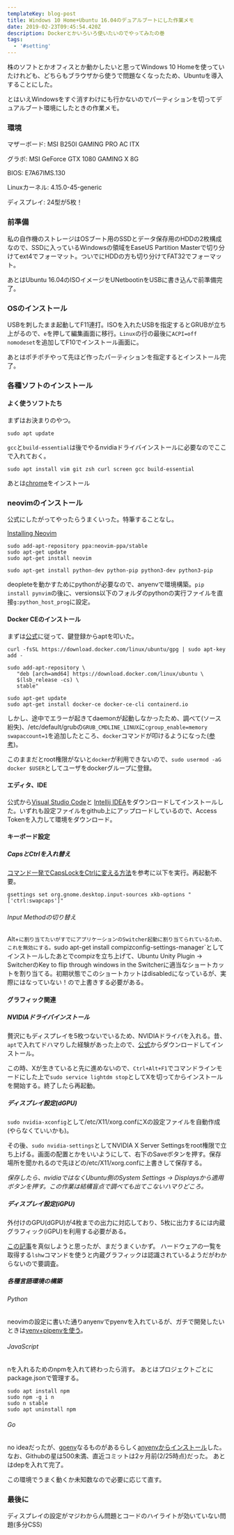 ```yaml
---
templateKey: blog-post
title: Windows 10 Home+Ubuntu 16.04のデュアルブートにした作業メモ
date: 2019-02-23T09:45:54.420Z
description: Dockerとかいろいろ使いたいのでやってみたの巻
tags:
  - '#setting'
---
```

株のソフトとかオフィスとか動かしたいと思ってWindows 10 Homeを使っていたけれども、どちらもブラウザから使うで問題なくなったため、Ubuntuを導入することにした。

とはいえWindowsをすぐ消すわけにも行かないのでパーティションを切ってデュアルブート環境にしたときの作業メモ。

### 環境
マザーボード: MSI B250I GAMING PRO AC ITX

グラボ: MSI GeForce GTX 1080 GAMING X 8G

BIOS: E7A67IMS.130

Linuxカーネル: 4.15.0-45-generic

ディスプレイ: 24型が5枚！

### 前準備
私の自作機のストレージはOSブート用のSSDとデータ保存用のHDDの2枚構成なので、SSDに入っているWindowsの領域をEaseUS Partition Masterで切り分けてext4でフォーマット。ついでにHDDの方も切り分けてFAT32でフォーマット。

あとはUbuntu 16.04のISOイメージをUNetbootinをUSBに書き込んで前準備完了。

### OSのインストール
USBを刺したまま起動してF11連打。ISOを入れたUSBを指定するとGRUBが立ち上がるので、`e`を押して編集画面に移行。`Linux`の行の最後に`ACPI=off nomodeset`を追加してF10でインストール画面に。

あとはポチポチやって先ほど作ったパーティションを指定するとインストール完了。

### 各種ソフトのインストール
#### よく使うソフトたち
まずはお決まりのやつ。
```
sudo apt update
```

`gcc`と`build-essential`は後でやるnvidiaドライバインストールに必要なのでここで入れておく。
```
sudo apt install vim git zsh curl screen gcc build-essential
```

あとは[chrome](https://www.google.com/chrome/?brand=CHBD&gclid=Cj0KCQiA-8PjBRCWARIsADc18TL4rqXX7yuqHOGbdQpDq6qIFyqoWCo3oudPytr7LYABc0WZw25x7CMaArLMEALw_wcB&gclsrc=aw.ds)をインストール

### neovimのインストール
公式にしたがってやったらうまくいった。特筆することなし。

[Installing Neovim](https://github.com/neovim/neovim/wiki/Installing-Neovim)
```
sudo add-apt-repository ppa:neovim-ppa/stable
sudo apt-get update
sudo apt-get install neovim

sudo apt-get install python-dev python-pip python3-dev python3-pip
```

deopleteを動かすためにpythonが必要なので、anyenvで環境構築。`pip install pynvim`の後に、versions以下のフォルダのpythonの実行ファイルを直接`g:python_host_prog`に設定。


#### Docker CEのインストール
まずは[公式](https://docs.docker.com/install/linux/docker-ce/ubuntu/)に従って、鍵登録からaptを叩いた。

```
curl -fsSL https://download.docker.com/linux/ubuntu/gpg | sudo apt-key add -

sudo add-apt-repository \
   "deb [arch=amd64] https://download.docker.com/linux/ubuntu \
   $(lsb_release -cs) \
   stable"

sudo apt-get update
sudo apt-get install docker-ce docker-ce-cli containerd.io
```

しかし、途中でエラーが起きてdaemonが起動しなかったため、調べて(ソース紛失)、/etc/default/grubの`GRUB_CMDLINE_LINUX`に`cgroup_enable=memory swapaccount=1`を追加したところ、`docker`コマンドが叩けるようになった([参考](https://gihyo.jp/admin/serial/01/linux_containers/0003))。

このままだとroot権限がないと`docker`が利用できないので、`sudo usermod -aG docker $USER`としてユーザをdockerグループに登録。

#### エディタ、IDE
公式から[Visual Studio Code](https://code.visualstudio.com/)と
[Intellij IDEA](https://www.jetbrains.com/idea/)をダウンロードしてインストールした。いずれも設定ファイルをgithub上にアップロードしているので、Access Tokenを入力して環境をダウンロード。

#### キーボード設定
##### CapsとCtrlを入れ替え
[コマンド一発でCapsLockをCtrlに変える方法](https://linuxfan.info/capslock-ctrl)を参考に以下を実行。再起動不要。

```
gsettings set org.gnome.desktop.input-sources xkb-options "['ctrl:swapcaps']"
```

###### Input Methodの切り替え
Alt+`に割り当てたいがすでにアプリケーションのSwitcher起動に割り当てられているため、これを無効にする。`sudo apt-get install compizconfig-settings-manager`としてインストールしたあとでcompizを立ち上げて、Ubuntu Unity Plugin -> SwitcherのKey to flip through windows in the Switcherに適当なショートカットを割り当てる。初期状態でこのショートカットはdisabledになっているが、実際にはなっていない！ので上書きする必要がある。


#### グラフィック関連
##### NVIDIAドライバインストール
贅沢にもディスプレイを5枚つないでいるため、NVIDIAドライバを入れる。昔、`apt`で入れてドハマりした経験があった上ので、[公式](https://www.nvidia.co.jp/Download/index.aspx?lang=jp)からダウンロードしてインストール。

この時、Xが生きていると先に進めないので、`Ctrl+Alt+F1`でコマンドラインモードにした上で`sudo service lightdm stop`としてXを切ってからインストールを開始する。終了したら再起動。

##### ディスプレイ設定(dGPU)
`sudo nvidia-xconfig`として/etc/X11/xorg.confにXの設定ファイルを自動作成(やらなくていいかも)。

その後、`sudo nvidia-settings`としてNVIDIA X Server Settingsをroot権限で立ち上げる。画面の配置とかをいいようにして、右下のSaveボタンを押す。保存場所を聞かれるので先ほどの/etc/X11/xorg.confに上書きして保存する。

_保存したら、nvidiaではなくUbuntu側のSystem Settings -> Displaysから適用ボタンを押す。この作業は結構盲点で調べても出てこないハマりどころ。_

##### ディスプレイ設定(iGPU)
外付けのGPU(dGPU)が4枚までの出力に対応しており、5枚に出力するには内蔵グラフィック(iGPU)を利用する必要がある。

[この記事](https://himeji-cs.jp/wiki/Ubuntu%E3%81%A7dGPU/iGPU%E3%81%AE%E3%83%87%E3%83%A5%E3%82%A2%E3%83%AB%E3%83%A2%E3%83%8B%E3%82%BF%E8%A8%AD%E5%AE%9A)を真似しようと思ったが、まだうまくいかず。
ハードウェアの一覧を取得する`lshw`コマンドを使うと内蔵グラフィックは認識されているようだがわからないので要調査。

##### 各種言語環境の構築
###### Python
neovimの設定に書いた通りanyenvでpyenvを入れているが、ガチで開発したいときは[venv+pipenvを使う](https://paiza.hatenablog.com/entry/2018/07/05/%E5%88%9D%E5%BF%83%E8%80%85%E5%90%91%E3%81%91%E3%83%BBPython%E3%81%AE%E4%BB%AE%E6%83%B3%E7%92%B0%E5%A2%83venv%E3%81%A8Pipenv%E3%81%AB%E3%82%88%E3%82%8B%E3%83%91%E3%83%83%E3%82%B1%E3%83%BC%E3%82%B8)。

###### JavaScript
nを入れるためのnpmを入れて終わったら消す。
あとはプロジェクトごとにpackage.jsonで管理する。

```
sudo apt install npm
sudo npm -g i n
sudo n stable
sudo apt uninstall npm
```

###### Go
no ideaだったが、[goenv](https://github.com/syndbg/goenv)なるものがあるらしく[anyenvからインストール](https://qiita.com/furuhashin/items/9c0f10045225f40d4189)した。
なお、Githubの星は500未満、直近コミットは2ヶ月前(2/25時点)だった。
あとはdepを入れて完了。

この環境でうまく動くか未知数なので必要に応じて直す。

### 最後に
ディスプレイの設定がマジわからん問題とコードのハイライトが効いていない問題(多分CSS)

